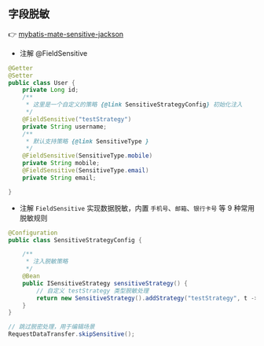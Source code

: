 ## 字段脱敏

👉 [mybatis-mate-sensitive-jackson](https://gitee.com/baomidou/mybatis-mate-examples/tree/master/mybatis-mate-sensitive-jackson)

- 注解 @FieldSensitive

```java
@Getter
@Setter
public class User {
    private Long id;
    /**
     * 这里是一个自定义的策略 {@link SensitiveStrategyConfig} 初始化注入
     */
    @FieldSensitive("testStrategy")
    private String username;
    /**
     * 默认支持策略 {@link SensitiveType }
     */
    @FieldSensitive(SensitiveType.mobile)
    private String mobile;
    @FieldSensitive(SensitiveType.email)
    private String email;

}
```

- 注解 `FieldSensitive` 实现数据脱敏，内置 `手机号`、`邮箱`、`银行卡号` 等 9 种常用脱敏规则

```java
@Configuration
public class SensitiveStrategyConfig {

    /**
     * 注入脱敏策略
     */
    @Bean
    public ISensitiveStrategy sensitiveStrategy() {
        // 自定义 testStrategy 类型脱敏处理
        return new SensitiveStrategy().addStrategy("testStrategy", t -> t + "***test***");
    }
}

// 跳过脱密处理，用于编辑场景
RequestDataTransfer.skipSensitive();
```
